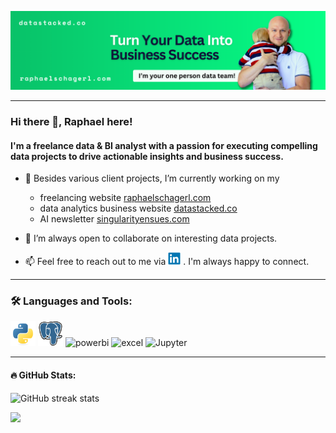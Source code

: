 ![I'm a freelance data & BI analyst](https://github.com/ra-scha/ra-scha/blob/main/Banner.png)

---

### Hi there 👋, Raphael here!
#### I'm a freelance data & BI analyst with a passion for executing compelling data projects to drive actionable insights and business success.  


- 🔭 Besides various client projects, I’m currently working on my
    - freelancing website [raphaelschagerl.com](https://raphaelschagerl.com)
    - data analytics business website [datastacked.co](https://datastacked.co)
    - AI newsletter [singularityensues.com](https://singularityensues.com)

- 👯 I’m always open to collaborate on interesting data projects.  

- 📫 Feel free to reach out to me via [<img src='https://github.com/devicons/devicon/blob/master/icons/linkedin/linkedin-original.svg'     alt='linkedin' height='20'>](https://www.linkedin.com/in/raphaelschagerl/) . I'm always happy to connect.  

---

### :hammer_and_wrench: Languages and Tools:

<img src='https://github.com/devicons/devicon/blob/master/icons/python/python-original.svg' alt='python' height='40'>     <img src='https://github.com/devicons/devicon/blob/master/icons/postgresql/postgresql-original.svg' alt='postgresql' height='40'>    <img src='https://github.com/microsoft/PowerBI-Icons/blob/main/SVG/Power-BI.svg' alt='powerbi' height='40'>    <img src='https://github.com/sempostma/office365-icons/blob/master/svg/excel.svg' alt='excel' height='40'>     <img src='https://upload.wikimedia.org/wikipedia/commons/3/38/Jupyter_logo.svg' alt='Jupyter' height='40'>

---

#### :fire: GitHub Stats:

![GitHub streak stats](https://streak-stats.demolab.com/?user=ra-scha)  

![](https://komarev.com/ghpvc/?username=ra-scha)  

<!--
**ra-scha/ra-scha** is a ✨ _special_ ✨ repository because its `README.md` (this file) appears on your GitHub profile.

Here are some ideas to get you started:

- 🔭 I’m currently working on ...
- 🌱 I’m currently learning ...
- 👯 I’m looking to collaborate on ...
- 🤔 I’m looking for help with ...
- 💬 Ask me about ...
- 📫 How to reach me: ...
- 😄 Pronouns: ...
- ⚡ Fun fact: ...
-->
